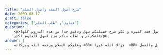 ```yaml
---
title: "شرح أصول الفقه وأصول العلم"
date: 2009-08-17
draft: false
categories: ["فتاوى", "طلب العلم"]
question: |
    <p>انا مصرى اطلب العلم الشرعى ولقد استمعت لدروس مذكرة الشنقيطى وهى ممتازة و لقد استمعت لدرمس اصول فقه كثيرة و لكن شرح فضيلتكم سهل ودقيق جدا من هذه الدروس كلها  
    اشكركم و اطلب منكم شرح اصول العلوم اكثر</p>
answer: |
    وعليكم السلام ورحمة الله وبركاته <BR> جزاك الله خيرا  <BR> وأسأل الله تعالى أن يجعلني عند حسن الظن وأن يرزقني وإياكم الإخلاص في القول والعمل .
---
```


